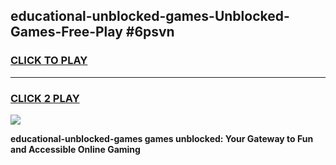 
## educational-unblocked-games-Unblocked-Games-Free-Play #6psvn
<h3>
<a href="https://us.freeplayer.one?title=educational-unblocked-games&ref=9M">CLICK TO PLAY</a></h3>
<hr>

<h3>
<a href="https://us.freeplayer.one?title=educational-unblocked-games&ref=9M">CLICK 2 PLAY</a>
  
</h3>

<a href="https://us.freeplayer.one?title=educational-unblocked-games&ref=9M"><img src="https://clearcache.store/games.png"></a>


**educational-unblocked-games games unblocked: Your Gateway to Fun and Accessible Online Gaming**
